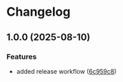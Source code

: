 # Changelog

## 1.0.0 (2025-08-10)


### Features

* added release workflow ([6c959c8](https://github.com/utiasDSL/crisp_controllers/commit/6c959c865f2b6953e6a1242fae34ab00a9d59803))
